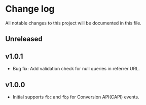 # Change log

All notable changes to this project will be documented in this file.

## Unreleased

## v1.0.1
- Bug fix: Add validation check for null queries in referrer URL.

## v1.0.0

- Initial supports `fbc` and `fbp` for Conversion API(CAPI) events.

